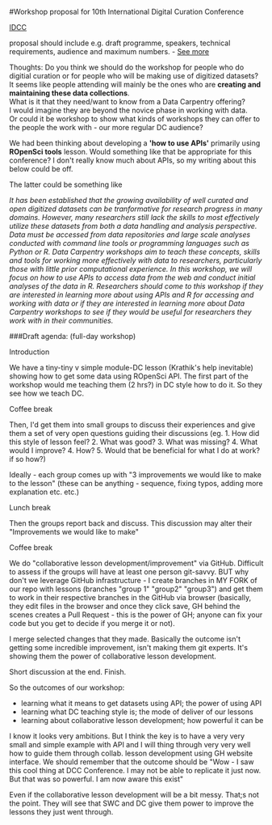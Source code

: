 
#Workshop proposal for 10th International Digital Curation Conference

[IDCC](http://www.dcc.ac.uk/events/idcc15)

proposal should include e.g. draft programme, speakers, technical requirements, audience and maximum numbers. - [See more](http://www.dcc.ac.uk/events/idcc15/submissions#sthash.4beJ8q4k.dpuf) 

Thoughts:
Do you think we should do the workshop for people who do digitial curation or for people who will be making use of digitized datasets?   
It seems like people attending will mainly be the ones who are **creating and maintaining these data collections**.   
What is it that they need/want to know from a Data Carpentry offering?   
I would imagine they are beyond the novice phase in working with data.   
Or could it be workshop to show what kinds of workshops they can offer to the people the work with - our more regular DC audience?

We had been thinking about developing a **'how to use APIs'** primarily using **ROpenSci tools** lesson. Would something like that be appropriate for this conference? I don't really know much about APIs, so my writing about this below could be off. 

The latter could be something like

*It has been established that the growing availability of well curated and open digitized datasets can be tranformative for research progress in many domains. However, many researchers still lack the skills to most effectively utilize these datasets from both a data handling and analysis perspective. Data must be accessed from data repositories and large scale analyses conducted with command line tools or programming languages such as Python or R. Data Carpentry workshops aim to teach these concepts, skills and tools for working more effectively with data to researchers, particularly those with little prior computational experience. In this workshop, we will focus on how to use APIs to access data from the web and conduct initial analyses of the data in R. Researchers should come to this workshop if they are interested in learning more about using APIs and R for accessing and working with data or if they are interested in learning more about Data Carpentry workshops to see if they would be useful for researchers they work with in their communities.*


###Draft agenda:
(full-day workshop)

Introduction  

We have a tiny-tiny v simple module-DC lesson (Krathik's help inevitable) showing how to get some data using ROpenSci API. The first part of the workshop would me teaching them (2 hrs?) in DC style how to do it. So they see how we teach DC. 

Coffee break

Then, I'd get them into small groups to discuss their experiences and give them a set of very open questions guiding their discussions (eg. 1. How did this style of lesson feel? 2. What was good? 3. What was missing? 4. What would I improve? 4. How? 5. Would that be beneficial for what I do at work? if so how?)

Ideally - each group comes up with "3 improvements we would like to make to the lesson" (these can be anything - sequence, fixing typos, adding more explanation etc. etc.)

Lunch break

Then the groups report back and discuss. This discussion may alter their "Improvements we would like to make"

Coffee break

We do "collaborative lesson development/improvement" via GitHub. Difficult to assess if the groups will have at least one person git-savvy. BUT why don't we leverage GitHub infrastructure - I create branches in MY FORK of our repo with lessons (branches "group 1" "group2" "group3") and get them to work in their respective branches in the GitHub via browser (basically, they edit files in the browser and once they click save, GH behind the scenes creates a Pull Request - this is the power of GH; anyone can fix your code but you get to decide if you merge it or not).

I merge selected changes that they made.
Basically the outcome isn't getting some incredible improvement, isn't making them git experts. It's showing them the power of collaborative lesson development.

Short discussion at the end.
Finish.

So the outcomes of our workshop:
- learning what it means to get datasets using API; the power of using API
- learning what DC teaching style is; the mode of deliver of our lessons
- learning about collaborative lesson development; how powerful it can be

I know it looks very ambitions. But I think the key is to have a very very small and simple example with API and I will thing through very very well how to guide them through collab. lesson development using GH website interface. We should remember that the outcome should be "Wow - I saw this cool thing at DCC Conference. I may not be able to replicate it just now. But that was so powerful. I am now aware this exist"

Even if the collaborative lesson development will be a bit messy. That;s not the point. They will see that SWC and DC give them power to improve the lessons they just went through. 
